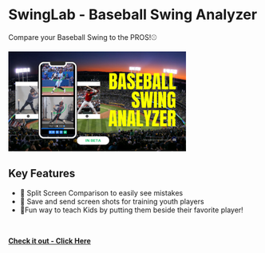 # SwingLab - Baseball Swing Analyzer
Compare your Baseball Swing to the PROS!⚾
<br>

<img src="https://github.com/mattrob333/txt-files/blob/main/swing%20thumbnail.png?raw=true" height="200">
<br>

## Key Features

* 🧢 Split Screen Comparison to easily see mistakes
* 📸 Save and send screen shots for training youth players
* 💪Fun way to teach Kids by putting them beside their favorite player!
<br>

**[<i class="fa-solid fa-up-right-from-square"></i> Check it out - Click Here](https://github.com/mattrob333/Projects_Expanded/blob/main/SwingLab.md)**

